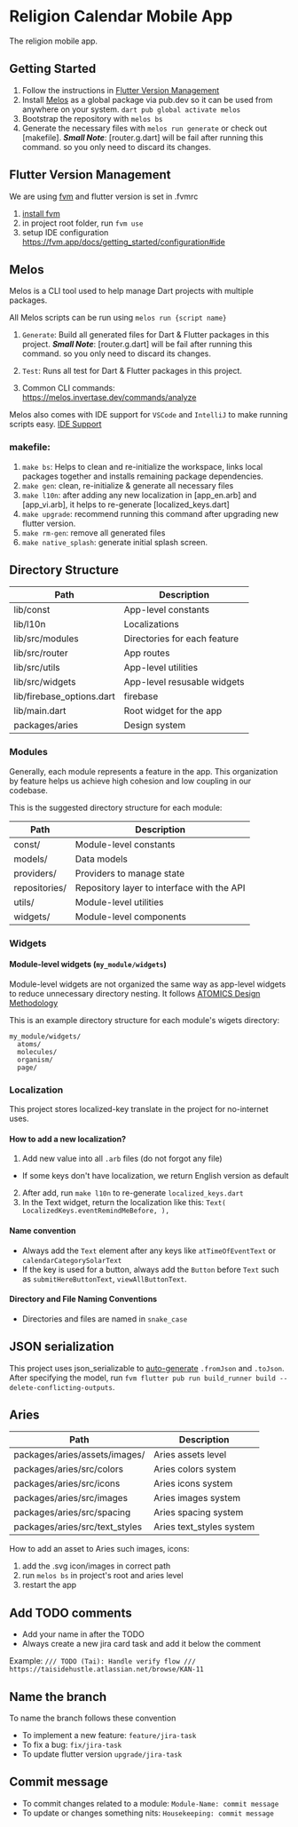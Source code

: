 # Religion Calendar Mobile App

The religion mobile app.

## Getting Started

1. Follow the instructions in [Flutter Version Management](#Flutter-Version-Management)
2. Install [Melos](#Melos) as a global package via pub.dev so it can be used from anywhere on your system. `dart pub global activate melos`
3. Bootstrap the repository with `melos bs`
4. Generate the necessary files with `melos run generate` or check out [makefile].
   **_Small Note_**: [router.g.dart] will be fail after running this command. so you only need to discard its changes.

## Flutter Version Management

We are using [fvm](https://fvm.app/docs/getting_started/overview) and flutter version is set in .fvmrc

1. [install fvm](https://fvm.app/docs/getting_started/installation)
2. in project root folder, run `fvm use`
3. setup IDE configuration https://fvm.app/docs/getting_started/configuration#ide

## Melos

Melos is a CLI tool used to help manage Dart projects with multiple packages.

All Melos scripts can be run using `melos run {script name}`

1. `Generate`: Build all generated files for Dart & Flutter packages in this project.
   **_Small Note_**: [router.g.dart] will be fail after running this command. so you only need to discard its changes.

2. `Test`: Runs all test for Dart & Flutter packages in this project.
3. Common CLI commands: https://melos.invertase.dev/commands/analyze

Melos also comes with IDE support for `VSCode` and `IntelliJ` to make running scripts easy.
[IDE Support](https://melos.invertase.dev/ide-support)

### makefile:

1. `make bs`: Helps to clean and re-initialize the workspace, links local packages together and installs remaining package dependencies.
2. `make gen`: clean, re-initialize & generate all necessary files
3. `make l10n`: after adding any new localization in [app_en.arb] and [app_vi.arb], it helps to re-generate [localized_keys.dart]
4. `make upgrade`: recommend running this command after upgrading new flutter version.
5. `make rm-gen`: remove all generated files
6. `make native_splash`: generate initial splash screen.

## Directory Structure

| Path                      | Description                  |
| ------------------------- | ---------------------------- |
| lib/const                 | App-level constants          |
| lib/l10n                  | Localizations                |
| lib/src/modules           | Directories for each feature |
| lib/src/router            | App routes                   |
| lib/src/utils             | App-level utilities          |
| lib/src/widgets           | App-level resusable widgets  |
| lib/firebase_options.dart | firebase                     |
| lib/main.dart             | Root widget for the app      |
| packages/aries            | Design system                |

### Modules

Generally, each module represents a feature in the app. This organization by feature helps us achieve high cohesion and low coupling in our codebase.

This is the suggested directory structure for each module:

| Path          | Description                                |
| ------------- | ------------------------------------------ |
| const/        | Module-level constants                     |
| models/       | Data models                                |
| providers/    | Providers to manage state                  |
| repositories/ | Repository layer to interface with the API |
| utils/        | Module-level utilities                     |
| widgets/      | Module-level components                    |

### Widgets

#### Module-level widgets (`my_module/widgets`)

Module-level widgets are not organized the same way as app-level widgets to reduce unnecessary directory nesting. It follows [ATOMICS Design Methodology](https://medium.com/@maag070208/atomic-design-15c502fd128e)

This is an example directory structure for each module's wigets directory:

```
my_module/widgets/
  atoms/
  molecules/
  organism/
  page/
```

### Localization

This project stores localized-key translate in the project for no-internet uses.

#### How to add a new localization?

1. Add new value into all `.arb` files (do not forgot any file)

- If some keys don't have localization, we return English version as default

2. After add, run `make l10n` to re-generate `localized_keys.dart`
3. In the Text widget, return the localization like this:
   `Text(
  LocalizedKeys.eventRemindMeBefore,
),`

#### Name convention

- Always add the `Text` element after any keys like `atTimeOfEventText` or `calendarCategorySolarText`
- If the key is used for a button, always add the `Button` before `Text` such as `submitHereButtonText`, `viewAllButtonText`.

#### Directory and File Naming Conventions

- Directories and files are named in `snake_case`

## JSON serialization

This project uses json_serializable to [auto-generate](https://flutter.dev/docs/development/data-and-backend/json#serializing-json-using-code-generation-libraries) `.fromJson` and `.toJson`.
After specifying the model, run `fvm flutter pub run build_runner build --delete-conflicting-outputs`.

## Aries

| Path                           | Description              |
| ------------------------------ | ------------------------ |
| packages/aries/assets/images/  | Aries assets level       |
| packages/aries/src/colors      | Aries colors system      |
| packages/aries/src/icons       | Aries icons system       |
| packages/aries/src/images      | Aries images system      |
| packages/aries/src/spacing     | Aries spacing system     |
| packages/aries/src/text_styles | Aries text_styles system |

How to add an asset to Aries such images, icons:

1. add the .svg icon/images in correct path
2. run `melos bs` in project's root and aries level
3. restart the app

## Add TODO comments

- Add your name in after the TODO
- Always create a new jira card task and add it below the comment

Example:
`/// TODO (Tai): Handle verify flow
        /// https://taisidehustle.atlassian.net/browse/KAN-11`

## Name the branch

To name the branch follows these convention

- To implement a new feature: `feature/jira-task`
- To fix a bug: `fix/jira-task`
- To update flutter version `upgrade/jira-task`

## Commit message

- To commit changes related to a module: `Module-Name: commit message`
- To update or changes something nits: `Housekeeping: commit message`
